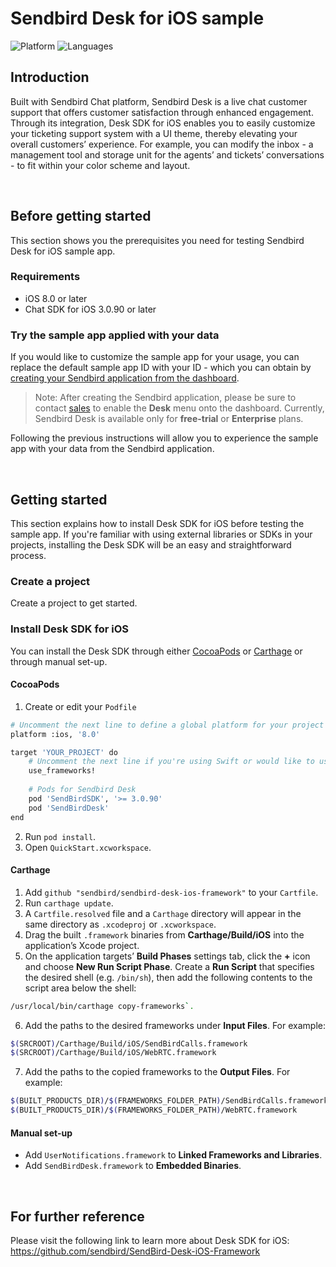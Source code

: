 # Sendbird Desk for iOS sample

![Platform](https://img.shields.io/badge/platform-iOS-orange.svg)
![Languages](https://img.shields.io/badge/language-Objective--C-orange.svg)

## Introduction

Built with Sendbird Chat platform, Sendbird Desk is a live chat customer support that offers customer satisfaction through enhanced engagement. Through its integration, Desk SDK for iOS enables you to easily customize your ticketing support system with a UI theme, thereby elevating your overall customers’ experience. For example, you can modify the inbox - a management tool and storage unit for the agents’ and tickets’ conversations - to fit within your color scheme and layout.

<br />

## Before getting started

This section shows you the prerequisites you need for testing Sendbird Desk for iOS sample app.

### Requirements

- iOS 8.0 or later
- Chat SDK for iOS 3.0.90 or later

### Try the sample app applied with your data 

If you would like to customize the sample app for your usage, you can replace the default sample app ID with your ID - which you can obtain by [creating your Sendbird application from the dashboard](https://docs.sendbird.com/ios/quick_start#3_install_and_configure_the_chat_sdk_4_step_1_create_a_sendbird_application_from_your_dashboard).

> Note: After creating the Sendbird application, please be sure to contact [sales](https://get.sendbird.com/talk-to-sales.html) to enable the **Desk** menu onto the dashboard. Currently, Sendbird Desk is available only for **free-trial** or **Enterprise** plans.

Following the previous instructions will allow you to experience the sample app with your data from the Sendbird application.

<br />

## Getting started

This section explains how to install Desk SDK for iOS before testing the sample app. If you're familiar with using external libraries or SDKs in your projects, installing the Desk SDK will be an easy and straightforward process.

### Create a project

Create a project to get started.

### Install Desk SDK for iOS

You can install the Desk SDK through either [CocoaPods](https://cocoapods.org/) or [Carthage](https://github.com/Carthage/Carthage) or through manual set-up. 

#### CocoaPods

1. Create or edit your `Podfile`

```bash
# Uncomment the next line to define a global platform for your project
platform :ios, '8.0'

target 'YOUR_PROJECT' do
    # Uncomment the next line if you're using Swift or would like to use dynamic frameworks
    use_frameworks!
    
    # Pods for Sendbird Desk
    pod 'SendBirdSDK', '>= 3.0.90'
    pod 'SendBirdDesk'
end
```
2. Run `pod install`.
3. Open `QuickStart.xcworkspace`.

#### Carthage

1. Add `github "sendbird/sendbird-desk-ios-framework"` to your `Cartfile`.
2. Run `carthage update`.
3. A `Cartfile.resolved` file and a `Carthage` directory will appear in the same directory as `.xcodeproj` or `.xcworkspace`.
4. Drag the built `.framework` binaries from **Carthage/Build/iOS** into the application’s Xcode project.
5. On the application targets’ **Build Phases** settings tab, click the **+** icon and choose **New Run Script Phase**. Create a **Run Script** that specifies the desired shell (e.g. `/bin/sh`), then add the following contents to the script area below the shell:
```bash
/usr/local/bin/carthage copy-frameworks`.
```
6. Add the paths to the desired frameworks under **Input Files**. For example:
```bash
$(SRCROOT)/Carthage/Build/iOS/SendBirdCalls.framework
$(SRCROOT)/Carthage/Build/iOS/WebRTC.framework
```
7. Add the paths to the copied frameworks to the **Output Files**. For example:
```bash
$(BUILT_PRODUCTS_DIR)/$(FRAMEWORKS_FOLDER_PATH)/SendBirdCalls.framework
$(BUILT_PRODUCTS_DIR)/$(FRAMEWORKS_FOLDER_PATH)/WebRTC.framework
```

#### Manual set-up

* Add `UserNotifications.framework` to **Linked Frameworks and Libraries**.
* Add `SendBirdDesk.framework` to **Embedded Binaries**.

<br />

## For further reference

Please visit the following link to learn more about Desk SDK for iOS: https://github.com/sendbird/SendBird-Desk-iOS-Framework
